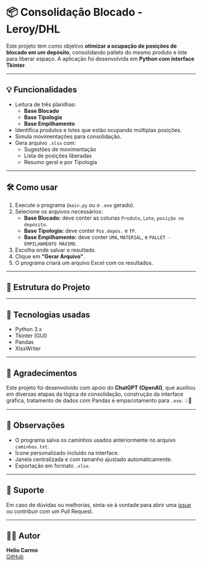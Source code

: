 # 📦 Consolidação Blocado - Leroy/DHL

Este projeto tem como objetivo **otimizar a ocupação de posições de blocado em um depósito**, consolidando pallets do mesmo produto e lote para liberar espaço. A aplicação foi desenvolvida em **Python com interface Tkinter**.

---

## 💡 Funcionalidades

- Leitura de três planilhas:
  - **Base Blocado**
  - **Base Tipologia**
  - **Base Empilhamento**
- Identifica produtos e lotes que estão ocupando múltiplas posições.
- Simula movimentações para consolidação.
- Gera arquivo `.xlsx` com:
  - Sugestões de movimentação
  - Lista de posições liberadas
  - Resumo geral e por Tipologia

---

## 🛠️ Como usar

1. Execute o programa (`main.py` ou o `.exe` gerado).
2. Selecione os arquivos necessários:
   - **Base Blocado:** deve conter as colunas `Produto`, `Lote`, `posição no depósito`.
   - **Base Tipologia:** deve conter `Pos.depós.` e `TP`.
   - **Base Empilhamento:** deve conter `UMA`, `MATERIAL`, e `PALLET - EMPILHAMENTO MÁXIMO`.
3. Escolha onde salvar o resultado.
4. Clique em **"Gerar Arquivo"**.
5. O programa criará um arquivo Excel com os resultados.

---

## 📁 Estrutura do Projeto


---

## 🧰 Tecnologias usadas

- Python 3.x
- Tkinter (GUI)
- Pandas
- XlsxWriter

---

## 🤝 Agradecimentos

Este projeto foi desenvolvido com apoio do **ChatGPT (OpenAI)**, que auxiliou em diversas etapas da lógica de consolidação, construção da interface gráfica, tratamento de dados com Pandas e empacotamento para `.exe`. 💡🚀

---

## 📝 Observações

- O programa salva os caminhos usados anteriormente no arquivo `caminhos.txt`.
- Ícone personalizado incluído na interface.
- Janela centralizada e com tamanho ajustado automaticamente.
- Exportação em formato `.xlsx`.

---

## 💬 Suporte

Em caso de dúvidas ou melhorias, sinta-se à vontade para abrir uma [issue](https://github.com/Helio-Carmo/consolidacao_blocado_leroy_dhl/issues) ou contribuir com um Pull Request.

---

## 👨‍💻 Autor

**Helio Carmo**  
[GitHub](https://github.com/Helio-Carmo)
